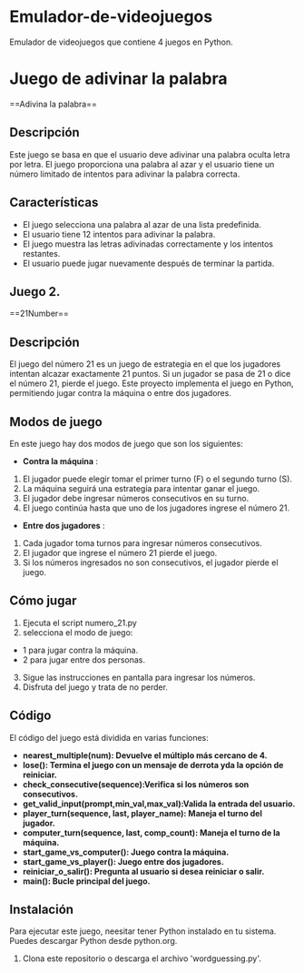 # Emulador-de-videojuegos
Emulador de videojuegos que contiene 4 juegos en Python.

# Juego de adivinar la palabra
==Adivina la palabra==

## Descripción
Este juego se basa en que el usuario deve adivinar una palabra oculta letra por letra. El juego proporciona una palabra al azar y el usuario tiene un número limitado de intentos para adivinar la palabra correcta.

## Características
- El juego selecciona una palabra al azar de una lista predefinida.
- El usuario tiene 12 intentos para adivinar la palabra.
- El juego muestra las letras adivinadas correctamente y los intentos restantes.
- El usuario puede jugar nuevamente después de terminar la partida.
  
## Juego 2.
==21Number==

## Descripción 
El juego del número 21 es un juego de estrategia en el que los jugadores intentan alcazar exactamente 21 puntos. Si un jugador se pasa de 21 o dice el número 21, pierde el juego. Este proyecto implementa el juego en Python, permitiendo jugar contra la máquina o entre dos jugadores.

## Modos de juego
 En este juego hay dos modos de juego que son los siguientes:

- **Contra la máquina** : 
1. El jugador puede elegir tomar el primer turno (F) o el segundo turno (S).
2. La máquina seguirá una estrategia para intentar ganar el juego.
3. El jugador debe ingresar números consecutivos en su turno.
4. El juego continúa hasta que uno de los jugadores ingrese el número 21.

- **Entre dos jugadores** :
1. Cada jugador toma turnos para ingresar números consecutivos.
2. El jugador que ingrese el número 21 pierde el juego.
3. Si los números ingresados no son consecutivos, el jugador pierde el juego.

## Cómo jugar
1. Ejecuta el script numero_21.py
2. selecciona el modo de juego:
  - 1 para jugar contra la máquina.
  - 2 para jugar entre dos personas.
3. Sigue las instrucciones en pantalla para ingresar los números.
4. Disfruta del juego y trata de no perder.

## Código
El código del juego está dividida en varias funciones:
- **nearest_multiple(num): Devuelve el múltiplo más cercano de 4.**
- **lose(): Termina el juego con un mensaje de derrota yda la opción de reiniciar.**
- **check_consecutive(sequence):Verifica si los números son consecutivos.**
- **get_valid_input(prompt,min_val,max_val):Valida la entrada del usuario.**
- **player_turn(sequence, last, player_name): Maneja el turno del jugador.**
-  **computer_turn(sequence, last, comp_count): Maneja el turno de la máquina.**
- **start_game_vs_computer(): Juego contra la máquina.**
- **start_game_vs_player(): Juego entre dos jugadores.**
- **reiniciar_o_salir(): Pregunta al usuario si desea reiniciar o salir.**
- **main(): Bucle principal del juego.**





## Instalación
Para ejecutar este juego, neesitar tener Python instalado en tu sistema. Puedes descargar Python desde python.org.

1. Clona este repositorio o descarga el archivo 'wordguessing.py'.